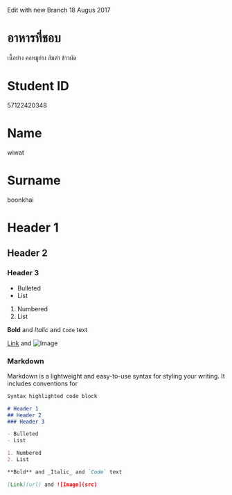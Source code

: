 Edit with new Branch
18 Augus 2017

# อาหารที่ชอบ
เนื้อย่าง คอหมูย่าง ส้มตำ ข้าวผัด
# Student ID
57122420348
# Name
wiwat
# Surname
boonkhai
# Header 1
## Header 2
### Header 3

- Bulleted
- List

1. Numbered
2. List

**Bold** and _Italic_ and `Code` text

[Link](url) and ![Image](src)

### Markdown

Markdown is a lightweight and easy-to-use syntax for styling your writing. It includes conventions for

```markdown
Syntax highlighted code block

# Header 1
## Header 2
### Header 3

- Bulleted
- List

1. Numbered
2. List

**Bold** and _Italic_ and `Code` text

[Link](url) and ![Image](src)
